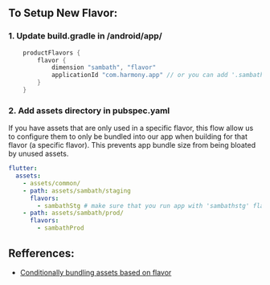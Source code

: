 ## To Setup New Flavor:
### 1. Update build.gradle in /android/app/

```gradle
    productFlavors {
        flavor {
            dimension "sambath", "flavor"
            applicationId "com.harmony.app" // or you can add '.sambath' to the end of 'com.harmony.app'
        }
    }
```

### 2. Add assets directory in pubspec.yaml
If you have assets that are only used in a specific flavor, this flow allow us to configure them to only be bundled into our app when building for that flavor (a specific flavor). This prevents app bundle size from being bloated by unused assets.
```yaml
flutter:
  assets:
    - assets/common/
    - path: assets/sambath/staging
      flavors:
        - sambathStg # make sure that you run app with 'sambathstg' flavor not 'sambathStg'
    - path: assets/sambath/prod/
      flavors:
        - sambathProd
```

## Refferences:
- [Conditionally bundling assets based on flavor](https://docs.flutter.dev/deployment/flavors#conditionally-bundling-assets-based-on-flavor)
